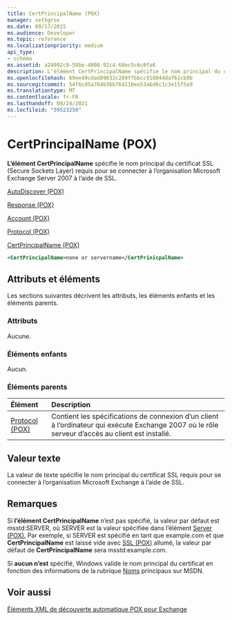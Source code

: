 ```yaml
---
title: CertPrincipalName (POX)
manager: sethgros
ms.date: 09/17/2015
ms.audience: Developer
ms.topic: reference
ms.localizationpriority: medium
api_type:
- schema
ms.assetid: a24092c9-58be-4008-92c4-68ec5c6c0fa6
description: L’élément CertPrincipalName spécifie le nom principal du certificat SSL (Secure Sockets Layer) requis pour se connecter à l’organisation Microsoft Exchange Server 2007 à l’aide de SSL.
ms.openlocfilehash: 69ee49cdad09032c269ffbbcc918044daf61cb9b
ms.sourcegitcommit: 54f6cd5a704b36b76d110ee53a6d6c1c3e15f5a9
ms.translationtype: MT
ms.contentlocale: fr-FR
ms.lasthandoff: 09/24/2021
ms.locfileid: "59523250"
---
```

# <a name="certprincipalname-pox"></a>CertPrincipalName (POX)

**L’élément CertPrincipalName** spécifie le nom principal du certificat SSL (Secure Sockets Layer) requis pour se connecter à l’organisation Microsoft Exchange Server 2007 à l’aide de SSL. 
  
[AutoDiscover (POX)](autodiscover-pox.md)
  
[Response (POX)](response-pox.md)
  
[Account (POX)](account-pox.md)
  
[Protocol (POX)](protocol-pox.md)
  
[CertPrincipalName (POX)](certprincipalname-pox.md)
  
```xml
<CertPrincipalName>none or servername</CertPrinicpalName>
```

## <a name="attributes-and-elements"></a>Attributs et éléments

Les sections suivantes décrivent les attributs, les éléments enfants et les éléments parents.
  
### <a name="attributes"></a>Attributs

Aucune.
  
### <a name="child-elements"></a>Éléments enfants

Aucun.
  
### <a name="parent-elements"></a>Éléments parents

|**Élément**|**Description**|
|:-----|:-----|
|[Protocol (POX)](protocol-pox.md) <br/> |Contient les spécifications de connexion d’un client à l’ordinateur qui exécute Exchange 2007 où le rôle serveur d’accès au client est installé.  <br/> |
   
## <a name="text-value"></a>Valeur texte

La valeur de texte spécifie le nom principal du certificat SSL requis pour se connecter à l’organisation Microsoft Exchange à l’aide de SSL.
  
## <a name="remarks"></a>Remarques

Si **l’élément CertPrincipalName** n’est pas spécifié, la valeur par défaut est msstd:SERVER, où SERVER est la valeur spécifiée dans l’élément [Server (POX).](server-pox.md) Par exemple, si SERVER est spécifié en tant que example.com et que **CertPrincipalName** est laissé vide avec [SSL (POX)](ssl-pox.md) allumé, la valeur par défaut de **CertPrincipalName** sera msstd:example.com. 
  
Si **aucun n’est** spécifié, Windows valide le nom principal du certificat en fonction des informations de la rubrique [Noms](https://go.microsoft.com/fwlink/?LinkId=93417) principaux sur MSDN. 
  
## <a name="see-also"></a>Voir aussi



[Éléments XML de découverte automatique POX pour Exchange](pox-autodiscover-xml-elements-for-exchange.md)

